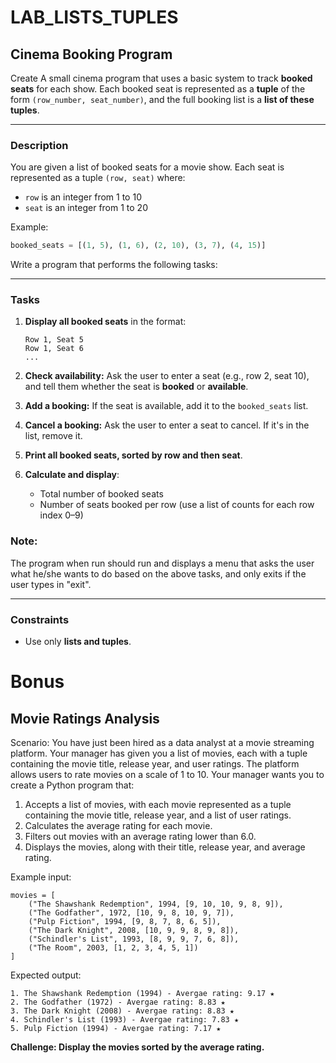 # LAB_LISTS_TUPLES

## Cinema Booking Program
Create A small cinema program that uses a basic system to track **booked seats** for each show. Each booked seat is represented as a **tuple** of the form `(row_number, seat_number)`, and the full booking list is a **list of these tuples**.

---

### **Description**

You are given a list of booked seats for a movie show. Each seat is represented as a tuple `(row, seat)` where:

* `row` is an integer from 1 to 10
* `seat` is an integer from 1 to 20

Example:

```python
booked_seats = [(1, 5), (1, 6), (2, 10), (3, 7), (4, 15)]
```

Write a program that performs the following tasks:

---

### **Tasks**

1. **Display all booked seats** in the format:

   ```
   Row 1, Seat 5  
   Row 1, Seat 6  
   ...
   ```

2. **Check availability:** Ask the user to enter a seat (e.g., row 2, seat 10), and tell them whether the seat is **booked** or **available**.

3. **Add a booking:** If the seat is available, add it to the `booked_seats` list.

4. **Cancel a booking:** Ask the user to enter a seat to cancel. If it's in the list, remove it.

5. **Print all booked seats, sorted by row and then seat**.

6. **Calculate and display**:

   * Total number of booked seats
   * Number of seats booked per row (use a list of counts for each row index 0–9)

### Note:
The program when run should run and displays a menu that asks the user what he/she wants to do based on the above tasks, and only exits if the user types in "exit".

---

### **Constraints**

* Use only **lists and tuples**.


# Bonus

## Movie Ratings Analysis

Scenario:
You have just been hired as a data analyst at a movie streaming platform. Your manager has given you a list of movies, each with a tuple containing the movie title, release year, and user ratings. The platform allows users to rate movies on a scale of 1 to 10. Your manager wants you to create a Python program that:

1. Accepts a list of movies, with each movie represented as a tuple containing the movie title, release year, and a list of user ratings.
2. Calculates the average rating for each movie.
3. Filters out movies with an average rating lower than 6.0.
5. Displays the  movies, along with their title, release year, and average rating.

Example input:
```
movies = [
    ("The Shawshank Redemption", 1994, [9, 10, 10, 9, 8, 9]),
    ("The Godfather", 1972, [10, 9, 8, 10, 9, 7]),
    ("Pulp Fiction", 1994, [9, 8, 7, 8, 6, 5]),
    ("The Dark Knight", 2008, [10, 9, 9, 8, 9, 8]),
    ("Schindler's List", 1993, [8, 9, 9, 7, 6, 8]),
    ("The Room", 2003, [1, 2, 3, 4, 5, 1])
]
```

Expected output:
```
1. The Shawshank Redemption (1994) - Avergae rating: 9.17 ★
2. The Godfather (1972) - Avergae rating: 8.83 ★
3. The Dark Knight (2008) - Avergae rating: 8.83 ★
4. Schindler's List (1993) - Avergae rating: 7.83 ★
5. Pulp Fiction (1994) - Avergae rating: 7.17 ★
```

**Challenge: Display the movies sorted by the average rating.**
